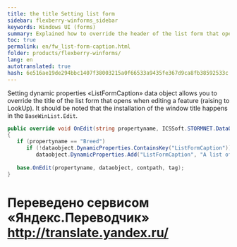 ```yaml
--- 
title: the title Setting list form 
sidebar: flexberry-winforms_sidebar 
keywords: Windows UI (forms) 
summary: Explained how to override the header of the list form that opens when editing a feature (raising to LookUp) 
toc: true 
permalink: en/fw_list-form-caption.html 
folder: products/flexberry-winforms/ 
lang: en 
autotranslated: true 
hash: 6e516ae19de294bbc1407f38003215a0f66533a9435fe367d9ca8fb38592533c 
--- 
```


Setting dynamic properties «ListFormCaption» data object allows you to override the title of the list form that opens when editing a feature (raising to LookUp). 
It should be noted that the installation of the window title happens in the `BaseWinList.Edit`. 

```csharp
public override void OnEdit(string propertyname, ICSSoft.STORMNET.DataObject dataobject, string contpath, object tag)
{
   if (propertyname == "Breed")
      if (!dataobject.DynamicProperties.ContainsKey("ListFormCaption"))
         dataobject.DynamicProperties.Add("ListFormCaption", "A list of all breeds");
  
   base.OnEdit(propertyname, dataobject, contpath, tag);
}
``` 





 # Переведено сервисом «Яндекс.Переводчик» http://translate.yandex.ru/